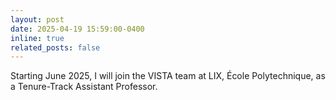 ```yaml
---
layout: post
date: 2025-04-19 15:59:00-0400
inline: true
related_posts: false
---
```

Starting June 2025, I will join the VISTA team at LIX, École Polytechnique, as a Tenure-Track Assistant Professor.